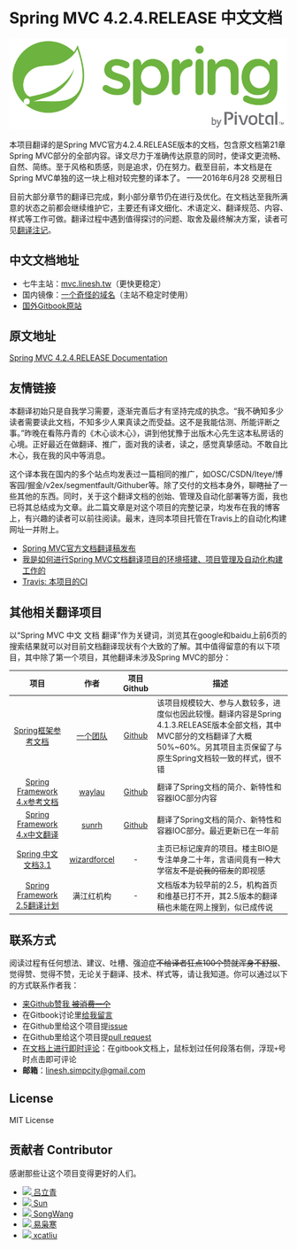 # Spring MVC 4.2.4.RELEASE 中文文档

![Spring Logo](./spring-logo.png)

本项目翻译的是Spring MVC官方4.2.4.RELEASE版本的文档，包含原文档第21章Spring MVC部分的全部内容。译文尽力于准确传达原意的同时，使译文更流畅、自然、简练。至于风格和质感，则是追求，仍在努力。截至目前，本文档是在Spring MVC单独的这一块上相对较完整的译本了。 ——2016年6月28 交房租日

目前大部分章节的翻译已完成，剩小部分章节仍在进行及优化。在文档达至我所满意的状态之前都会继续维护它，主要还有译文细化、术语定义、翻译规范、内容、样式等工作可做。翻译过程中遇到值得探讨的问题、取舍及最终解决方案，读者可见[翻译注记](NOTES.md)。

## 中文文档地址

* 七牛主站：[mvc.linesh.tw](http://mvc.linesh.tw)（更快更稳定）
* 国内镜像：[一个奇怪的域名](http://7xvpsh.com1.z0.glb.clouddn.com)（主站不稳定时使用）
* [国外Gitbook原站](https://linesh.gitbooks.io/spring-mvc-documentation-linesh-translation/content/)

## 原文地址
[Spring MVC 4.2.4.RELEASE Documentation](http://docs.spring.io/spring-framework/docs/4.2.4.RELEASE/spring-framework-reference/html/mvc.html)

## 友情链接

本翻译初始只是自我学习需要，逐渐完善后才有坚持完成的执念。“我不确知多少读者需要读此文档，不知多少人果真读之而受益。这不是我能估测、所能评断之事。”昨晚在看陈丹青的《木心谈木心》，讲到他犹豫于出版木心先生这本私房话的心境。正好最近在做翻译、推广，面对我的读者，读之，感觉真挚感动。不敢自比木心，我在我的风中等消息。

这个译本我在国内的多个站点均发表过一篇相同的推广，如OSC/CSDN/Iteye/博客园/掘金/v2ex/segmentfault/Githuber等。除了交付的文档本身外，聊~~瞎扯~~了一些其他的东西。同时，关于这个翻译文档的创始、管理及自动化部署等方面，我也已将其总结成为文章。此二篇文章是对这个项目的完整记录，均发布在我的博客上，有兴趣的读者可以前往阅读。最末，连同本项目托管在Travis上的自动化构建网址一并附上。

* [Spring MVC官方文档翻译稿发布](http://blog.linesh.tw/#/posts/2016-06-23-spring-mvc-documentation-reference)
* [我是如何进行Spring MVC文档翻译项目的环境搭建、项目管理及自动化构建工作的](http://blog.linesh.tw/#/posts/2016-06-26-auto-deploy-translation-to-production-using-jenkins-and-qiniu)
* [Travis: 本项目的CI](https://travis-ci.org/linesh-simplicity/translation-spring-mvc-4-documentation)

## 其他相关翻译项目

以“Spring MVC 中文 文档 翻译”作为关键词，浏览其在google和baidu上前6页的搜索结果就可以对目前文档翻译现状有个大致的了解。其中值得留意的有以下项目，其中除了第一个项目，其他翻译未涉及Spring MVC的部分：

| 项目 | 作者 | 项目Github | 描述 |
| :---: | :---: | :---: | --- |
| [Spring框架参考文档](http://spring.cndocs.tk) | [一个团队](http://blog.csdn.net/isea533/article/details/50450289) | [Github](http://git.oschina.net/free/spring-framework-reference) | 该项目规模较大、参与人数较多，进度似也因此较慢。翻译内容是Spring 4.1.3.RELEASE版本全部文档，其中MVC部分的文档翻译了大概50%~60%。另其项目主页保留了与原生Spring文档较一致的样式，很不错 |
| [Spring Framework 4.x参考文档](https://waylau.gitbooks.io/spring-framework-4-reference/content/) | [waylau](https://github.com/waylau) | [Github](https://github.com/waylau/spring-framework-4-reference) | 翻译了Spring文档的简介、新特性和容器IOC部分内容 |
| [Spring Framework 4.x中文翻译](https://sunrh.gitbooks.io/spring4-reference-chinese/content/) | [sunrh](https://github.com/sunrh) | [Github](https://github.com/sunrh/spring-reference-chinese) | 翻译了Spring文档的简介、新特性和容器IOC部分。最近更新已在一年前 |
| [Spring 中文文档3.1](https://wizardforcel.gitbooks.io/spring-doc-3x/content/) | [wizardforcel](https://github.com/wizardforcel) | - | 主页已标记废弃的项目。楼主BIO是专注单身二十年，言语间竟有一种大学宿友~~不是说我的宿友~~的即视感 |
| [Spring Framework 2.5翻译计划](http://javasalatu.iteye.com/blog/1212618) | 满江红机构 | - | 文档版本为较早前的2.5，机构首页和维基已打不开，其2.5版本的翻译稿也未能在网上搜到，似已成传说 |

## 联系方式

阅读过程有任何想法、建议、吐槽、强迫症~~不给译者狂点100个赞就浑身不舒服~~、觉得赞、觉得不赞，无论关于翻译、技术、样式等，请让我知道。你可以通过以下的方式联系作者我：

* [来Github赞我 ~~被消费一个~~](https://github.com/linesh-simplicity/translation-spring-mvc-4-documentation)
* 在Gitbook讨论里[给我留言](https://www.gitbook.com/book/linesh/spring-mvc-documentation-linesh-translation/discussions)
* 在Github里给这个项目提[issue](https://github.com/linesh-simplicity/gitbook-translation-spring-mvc-documentation/issues)
* 在Github里给这个项目提[pull request](https://github.com/linesh-simplicity/translation-spring-mvc-4-documentation/pulls)
* [在文档上进行即时评论](https://linesh.gitbooks.io/spring-mvc-documentation-linesh-translation/content/)：在gitbook文档上，鼠标划过任何段落右侧，浮现`+`号时点击即可评论
* **邮箱**：linesh.simpcity@gmail.com

## License

MIT License

## 贡献者 Contributor

感谢那些让这个项目变得更好的人们。

* ![](https://avatars0.githubusercontent.com/u/4997466?v=3&s=20)[ 吕立青](https://github.com/JimmyLv)
* ![](https://avatars0.githubusercontent.com/u/2171071?v=3&s=20)[ Sun](https://github.com/yaming116)
* ![](https://avatars0.githubusercontent.com/u/7877752?v=3&s=20)[ SongWang](https://github.com/aCoder2013)
* ![](https://avatars3.githubusercontent.com/u/1506425?v=3&s=20)[ 易枭寒](https://github.com/Yixiaohan)
* ![](https://avatars1.githubusercontent.com/u/5453359?v=3&s=20)[ xcatliu](https://github.com/xcatliu)
